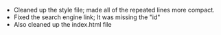 <!DOCTYPE html>
<body>
  <ul>
    <li>Cleaned up the style file; made all of the repeated lines more compact.</li>
    <li>Fixed the search engine link; It was missing the "id"</li>
    <li>Also cleaned up the index.html file </li>
  </ul>
</body>
</html>
